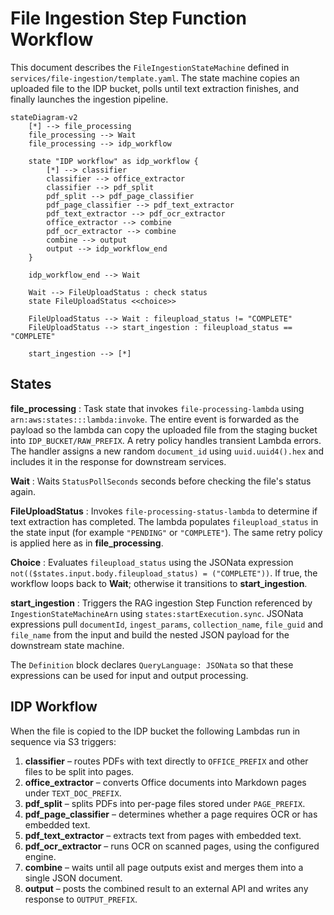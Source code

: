 # File Ingestion Step Function Workflow

This document describes the `FileIngestionStateMachine` defined in
`services/file-ingestion/template.yaml`. The state machine copies an uploaded
file to the IDP bucket, polls until text extraction finishes, and finally
launches the ingestion pipeline.

```mermaid
stateDiagram-v2
    [*] --> file_processing
    file_processing --> Wait
    file_processing --> idp_workflow

    state "IDP workflow" as idp_workflow {
        [*] --> classifier
        classifier --> office_extractor
        classifier --> pdf_split
        pdf_split --> pdf_page_classifier
        pdf_page_classifier --> pdf_text_extractor
        pdf_text_extractor --> pdf_ocr_extractor
        office_extractor --> combine
        pdf_ocr_extractor --> combine
        combine --> output
        output --> idp_workflow_end
    }

    idp_workflow_end --> Wait

    Wait --> FileUploadStatus : check status
    state FileUploadStatus <<choice>>

    FileUploadStatus --> Wait : fileupload_status != "COMPLETE"
    FileUploadStatus --> start_ingestion : fileupload_status == "COMPLETE"

    start_ingestion --> [*]
```

## States

**file_processing**
: Task state that invokes `file-processing-lambda` using
  `arn:aws:states:::lambda:invoke`. The entire event is forwarded as the payload
  so the lambda can copy the uploaded file from the staging bucket into
  `IDP_BUCKET/RAW_PREFIX`. A retry policy handles transient Lambda errors.
  The handler assigns a new random `document_id` using `uuid.uuid4().hex` and
  includes it in the response for downstream services.

**Wait**
: Waits `StatusPollSeconds` seconds before checking the file's status again.

**FileUploadStatus**
: Invokes `file-processing-status-lambda` to determine if text extraction has
  completed. The lambda populates `fileupload_status` in the state input
  (for example `"PENDING"` or `"COMPLETE"`). The same retry policy is applied
  here as in **file_processing**.

**Choice**
: Evaluates `fileupload_status` using the JSONata expression
  `not(($states.input.body.fileupload_status) = ("COMPLETE"))`. If true, the
  workflow loops back to **Wait**; otherwise it transitions to
  **start_ingestion**.

**start_ingestion**
: Triggers the RAG ingestion Step Function referenced by `IngestionStateMachineArn`
  using `states:startExecution.sync`. JSONata expressions pull `documentId`,
  `ingest_params`, `collection_name`, `file_guid` and `file_name` from the input
  and build the nested JSON payload for the downstream state machine.

The `Definition` block declares `QueryLanguage: JSONata` so that these
expressions can be used for input and output processing.

## IDP Workflow

When the file is copied to the IDP bucket the following Lambdas run in
sequence via S3 triggers:

1. **classifier** – routes PDFs with text directly to `OFFICE_PREFIX` and other
   files to be split into pages.
2. **office_extractor** – converts Office documents into Markdown pages under
   `TEXT_DOC_PREFIX`.
3. **pdf_split** – splits PDFs into per-page files stored under `PAGE_PREFIX`.
4. **pdf_page_classifier** – determines whether a page requires OCR or has
   embedded text.
5. **pdf_text_extractor** – extracts text from pages with embedded text.
6. **pdf_ocr_extractor** – runs OCR on scanned pages, using the configured
   engine.
7. **combine** – waits until all page outputs exist and merges them into a
   single JSON document.
8. **output** – posts the combined result to an external API and writes any
   response to `OUTPUT_PREFIX`.
